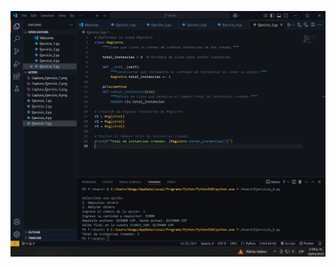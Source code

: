 ![Vista previa](https://github.com/devyadid/Ejercicio_5/blob/main/Captura_Ejercicio_5.png?raw=true)
